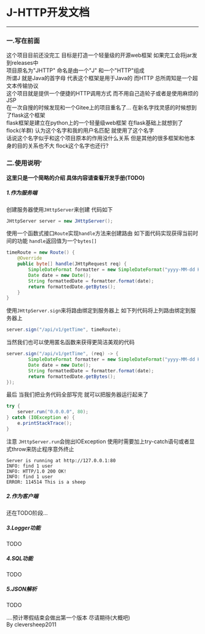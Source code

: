 # J-HTTP开发文档
***
### 一.写在前面
这个项目目前还没完工 目标是打造一个轻量级的开源web框架 如果完工会将jar发到releases中 \
项目原名为"JHTTP" 命名是由一个"J" 和一个"HTTP"组成 \
所谓J 就是Java的首字母 代表这个框架是用于Java的 而HTTP 总所周知是一个超文本传输协议\
这个项目就是提供一个便捷的HTTP调用方式 而不用自己造轮子或者是使用麻烦的JSP\
在一次自搜的时候发现和一个Gitee上的项目重名了... 在新名字找灵感的时候想到了flask这个框架\
flask框架是建立在python上的一个轻量级web框架 在flask基础上就想到了flock(羊群) 认为这个名字和我的用户名匹配 就使用了这个名字\
话说这个名字似乎和这个项目原本的作用没什么关系 但是其他的很多框架和他本身的目的关系也不大 flock这个名字也还行?

### 二.使用说明‘
**这里只是一个简略的介绍 具体内容请查看开发手册(TODO)**
##### 1.作为服务端
创建服务器使用`JHttpServer`来创建 代码如下
```java
JHttpServer server = new JHttpServer();
```
使用一个函数式接口`Route`实现`handle`方法来创建路由 如下面代码实现获得当前时间的功能 `handle`返回值为一个`bytes[]`
```java
timeRoute = new Route() {
    @Override
    public byte[] handle(JHttpRequest req) {
        SimpleDateFormat formatter = new SimpleDateFormat("yyyy-MM-dd HH:mm:ss");
        Date date = new Date();
        String formattedDate = formatter.format(date);
        return formattedDate.getBytes();
    }
}
```
使用`JHttpServer.sign`来将路由绑定到服务器上 如下列代码将上列路由绑定到服务器上
```java
server.sign("/api/v1/getTime", timeRoute);
```
当然我们也可以使用匿名函数来获得更简洁美观的代码
```java
server.sign("/api/v1/getTime", (req) -> {
        SimpleDateFormat formatter = new SimpleDateFormat("yyyy-MM-dd HH:mm:ss");
        Date date = new Date();
        String formattedDate = formatter.format(date);
        return formattedDate.getBytes();
});
```
最后 当我们把业务代码全部写完 就可以把服务器运行起来了
```java
try {
    server.run("0.0.0.0", 80);
} catch (IOException e) {
    e.printStackTrace();
}
```
注意 `JHttpServer.run`会抛出IOException 使用时需要加上try-catch语句或者显式throw来防止程序意外终止
```
Server is running at http://127.0.0.1:80
INFO: find 1 user
INFO: HTTP/1.0 200 OK!
INFO: find 1 user
ERROR: 114514 This is a sheep
```
##### 2.作为客户端
还在TODO阶段...

##### 3.Logger功能
TODO

##### 4.SQL功能
TODO

##### 5.JSON解析
TODO

....预计寒假结束会做出第一个版本 尽请期待(大概吧) \
By cleversheep2011